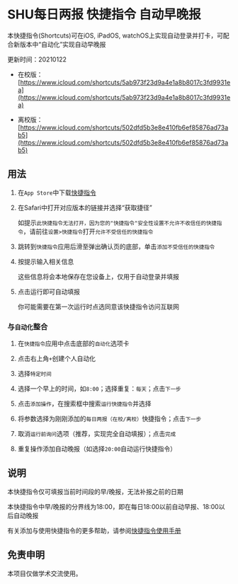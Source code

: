 # SHU每日两报 快捷指令 自动早晚报

本快捷指令(Shortcuts)可在iOS, iPadOS, watchOS上实现自动登录并打卡，可配合新版本中“自动化”实现自动早晚报

更新时间：20210122

 - 在校版：[https://www.icloud.com/shortcuts/5ab973f23d9a4e1a8b8017c3fd9931ea](https://www.icloud.com/shortcuts/5ab973f23d9a4e1a8b8017c3fd9931ea)

 - 离校版：[https://www.icloud.com/shortcuts/502dfd5b3e8e410fb6ef85876ad73ab5](https://www.icloud.com/shortcuts/502dfd5b3e8e410fb6ef85876ad73ab5)


## 用法

1. 在`App Store`中下载[快捷指令](https://apps.apple.com/cn/app/%E5%BF%AB%E6%8D%B7%E6%8C%87%E4%BB%A4/id1462947752)

2. 在Safari中打开对应版本的链接并选择“获取捷径”

    如提示`此快捷指令无法打开，因为您的"快捷指令"安全性设置不允许不收信任的快捷指令`，请前往`设置>快捷指令`打开`允许不受信任的快捷指令`

3. 跳转到`快捷指令`应用后滑至弹出确认页的底部，单击`添加不受信任的快捷指令`

4. 按提示输入相关信息

    这些信息将会本地保存在您设备上，仅用于自动登录并填报

5. 点击运行即可自动填报

    你可能需要在第一次运行时点选同意该快捷指令访问互联网

### 与`自动化`整合

1. 在`快捷指令`应用中点击底部的`自动化`选项卡

2. 点击右上角`+`创建个人自动化

3. 选择`特定时间`

4. 选择一个早上的时间，如`8:00`；选择重复：`每天`；点击`下一步`

5. 点击`添加操作`，在搜索框中搜索`运行快捷指令`并选择

6. 将参数选择为刚刚添加的`每日两报（在校/离校）`快捷指令；点击`下一步`

7. 取消`运行前询问`选项（推荐，实现完全自动填报）；点击`完成`

8. 重复操作添加自动晚报（如选择`20:00`自动运行快捷指令）

## 说明

本快捷指令仅可填报当前时间段的早/晚报，无法补报之前的日期

本快捷指令中早/晚报的分界线为18:00，即在每日18:00以前自动早报、18:00以后自动晚报

有关添加与使用快捷指令的更多帮助，请参阅[快捷指令使用手册](https://support.apple.com/zh-cn/guide/shortcuts/welcome/ios)

## 免责申明

本项目仅做学术交流使用。

